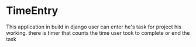 # TimeEntry

This application in build in django
user can enter he's task for project his working.
there is timer that counts the time user took to complete or end the task
